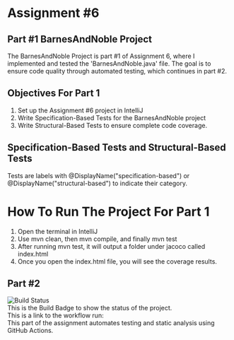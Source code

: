 # Assignment #6
## Part #1 BarnesAndNoble Project
The BarnesAndNoble Project is part #1 of Assignment 6,
where I implemented and tested the 'BarnesAndNoble.java' file.
The goal is to ensure code quality through automated testing, which continues
in part #2.

## **Objectives For Part 1**
1. Set up the Assignment #6 project in IntelliJ
2. Write Specification-Based Tests for the BarnesAndNoble project
3. Write Structural-Based Tests to ensure complete code coverage.

## Specification-Based Tests and Structural-Based Tests
Tests are labels with @DisplayName("specification-based") or @DisplayName("structural-based") to indicate their category.

# How To Run The Project For Part 1
1. Open the terminal in IntelliJ
2. Use mvn clean, then mvn compile, and finally mvn test
3. After running mvn test, it will output a folder under jacoco called index.html
4. Once you open the index.html file, you will see the coverage results.

## Part #2
![Build Status](https://github.com/vader96/Assignment6v2/actions/workflows/SE333_CI.yml/badge.svg)  
This is the Build Badge to show the status of the project.  
This is a link to the workflow run:   
This part of the assignment automates testing and static analysis using GitHub Actions. 
